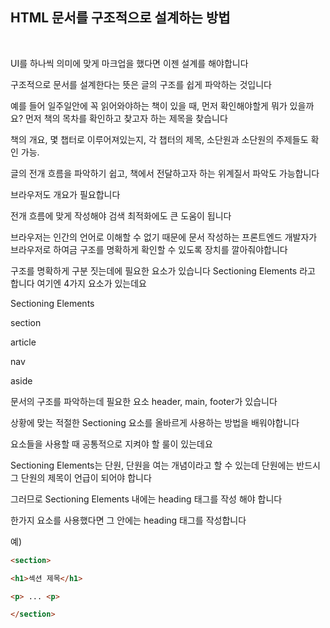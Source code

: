 ## HTML 문서를 구조적으로 설계하는 방법
<br/>

UI를 하나씩 의미에 맞게 마크업을 했다면 이젠 설계를 해야합니다

구조적으로 문서를 설계한다는 뜻은 글의 구조를 쉽게 파악하는 것입니다

예를 들어 일주일안에 꼭 읽어와야하는 책이 있을 때, 먼저 확인해야할게 뭐가 있을까요? 먼저 책의 목차를 확인하고 찾고자 하는 제목을 찾습니다

책의 개요, 몇 챕터로 이루어져있는지, 각 챕터의 제목, 소단원과 소단원의 주제들도 확인 가능.

글의 전개 흐름을 파악하기 쉽고, 책에서 전달하고자 하는 위계질서 파악도 가능합니다

브라우저도 개요가 필요합니다

전개 흐름에 맞게 작성해야 검색 최적화에도 큰 도움이 됩니다

브라우저는 인간의 언어로 이해할 수 없기 때문에 문서 작성하는 프론트엔드 개발자가 브라우저로 하여금 구조를 명확하게 확인할 수 있도록 장치를 깔아줘야합니다

구조를 명확하게 구분 짓는데에 필요한 요소가 있습니다 Sectioning Elements 라고 합니다 여기엔 4가지 요소가 있는데요

Sectioning Elements

section

article

nav

aside

문서의 구조를 파악하는데 필요한 요소 header, main, footer가 있습니다

상황에 맞는 적절한 Sectioning 요소를 올바르게 사용하는 방법을 배워야합니다

요소들을 사용할 때 공통적으로 지켜야 할 룰이 있는데요

Sectioning Elements는 단원, 단원을 여는 개념이라고 할 수 있는데 단원에는 반드시 그 단원의 제목이 언급이 되어야 합니다

그러므로 Sectioning Elements 내에는 heading 태그를 작성 해야 합니다

한가지 요소를 사용했다면 그 안에는 heading 태그를 작성합니다

예)
```html
<section>

<h1>섹션 제목</h1>

<p> ... <p>

</section>
```
